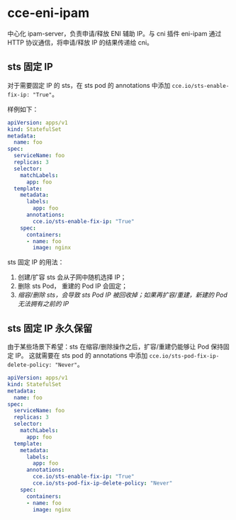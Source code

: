 # cce-eni-ipam

中心化 ipam-server，负责申请/释放 ENI 辅助 IP。与 cni 插件 eni-ipam 通过 HTTP 协议通信，将申请/释放 IP 的结果传递给 cni。

## sts 固定 IP

对于需要固定 IP 的 sts，在 sts pod 的 annotations 中添加 `cce.io/sts-enable-fix-ip: "True"`。

样例如下：
```yaml
apiVersion: apps/v1
kind: StatefulSet
metadata:
  name: foo
spec:
  serviceName: foo
  replicas: 3
  selector:
    matchLabels:
      app: foo
  template:
    metadata:
      labels:
        app: foo
      annotations:
        cce.io/sts-enable-fix-ip: "True"
    spec:
      containers:
      - name: foo
        image: nginx
```

sts 固定 IP 的用法：
1. 创建/扩容 sts 会从子网中随机选择 IP；
2. 删除 sts Pod， 重建的 Pod IP 会固定；
3. *缩容/删除 sts，会导致 sts Pod IP 被回收掉；如果再扩容/重建，新建的 Pod 无法拥有之前的 IP*


## sts 固定 IP 永久保留

由于某些场景下希望：sts 在缩容/删除操作之后，扩容/重建仍能够让 Pod 保持固定 IP。
这就需要在 sts pod 的 annotations 中添加 `cce.io/sts-pod-fix-ip-delete-policy: "Never"`。

```yaml
apiVersion: apps/v1
kind: StatefulSet
metadata:
  name: foo
spec:
  serviceName: foo
  replicas: 3
  selector:
    matchLabels:
      app: foo
  template:
    metadata:
      labels:
        app: foo
      annotations:
        cce.io/sts-enable-fix-ip: "True"
        cce.io/sts-pod-fix-ip-delete-policy: "Never"
    spec:
      containers:
      - name: foo
        image: nginx
```